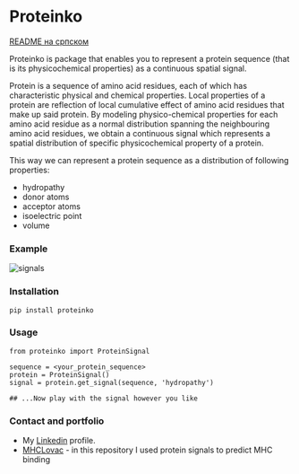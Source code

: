# Proteinko

[README на српском](https://github.com/stefs304/proteinko/blob/master/README_srb.md)

Proteinko is package that enables you to represent a protein sequence (that is
 its physicochemical properties) as 
a continuous spatial signal.

Protein is a sequence of amino acid residues, each of which has characteristic physical and chemical properties.
Local properties of a protein are reflection of local cumulative effect of amino acid residues that make up said protein.
By modeling physico-chemical properties for each amino acid residue as a normal distribution spanning the neighbouring amino acid 
residues, we obtain a continuous signal which represents a spatial distribution of specific physicochemical property of a protein.

This way we can represent a protein sequence as a distribution of following properties:
* hydropathy
* donor atoms
* acceptor atoms
* isoelectric point
* volume

### Example
![signals](https://raw.githubusercontent.com/stefs304/proteinko/master/example.png)

### Installation
```buildoutcfg
pip install proteinko
```

### Usage

```
from proteinko import ProteinSignal

sequence = <your_protein_sequence>
protein = ProteinSignal()
signal = protein.get_signal(sequence, 'hydropathy')

## ...Now play with the signal however you like
```

### Contact and portfolio

* My [Linkedin](https://rs.linkedin.com/in/stefan-stojanovic-304) profile.
* [MHCLovac](https://github.com/stefs304/mhclovac) - in this repository I used protein signals to predict MHC binding

